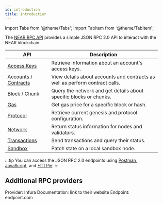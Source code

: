 ```yaml
---
id: introduction
title: Introduction
---
```


import Tabs from '@theme/Tabs';
import TabItem from '@theme/TabItem';

The [NEAR RPC API](/api/rpc/introduction) provides a simple JSON RPC 2.0 API to interact with the NEAR blockchain.

| API | Description |
|-----|-------------|
| [Access Keys](/api/rpc/access-keys) | Retrieve information about an account's access keys. |
| [Accounts / Contracts](/api/rpc/contracts) | View details about accounts and contracts as well as perform contract calls. |
| [Block / Chunk](/api/rpc/block-chunk) | Query the network and get details about specific blocks or chunks. |
| [Gas](/api/rpc/gas) | Get gas price for a specific block or hash. |
| [Protocol](/api/rpc/protocol) | Retrieve current genesis and protocol configuration. |
| [Network](/api/rpc/network) | Return status information for nodes and validators. |
| [Transactions](/api/rpc/transactions) | Send transactions and query their status. |
| [Sandbox](/api/rpc/sandbox) | Patch state on a local sandbox node. |

:::tip
You can access the JSON RPC 2.0 endpoints using [Postman](/api/rpc/setup#postman-setup),
[JavaScript](/api/rpc/setup#javascript-setup), and [HTTPie](/api/rpc/setup#httpie-setup).
:::

## Additional RPC providers

<Tabs>
<TabItem value="Infura">

Provider: Infura
Documentation: link to their website
Endpoint: endpoint.com

</TabItem>
</Tabs>
